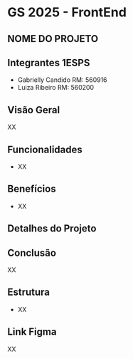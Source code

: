 # GS 2025 - FrontEnd
## NOME DO PROJETO
 
## Integrantes 1ESPS
- Gabrielly Candido RM: 560916
- Luiza Ribeiro RM: 560200

## Visão Geral
XX
 
 
## Funcionalidades
- XX
 
## Benefícios
- XX
 
## Detalhes do Projeto
 
## Conclusão
XX
 
## Estrutura
- XX
 
## Link Figma 
XX
